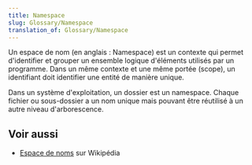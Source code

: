 ```yaml
---
title: Namespace
slug: Glossary/Namespace
translation_of: Glossary/Namespace
---
```


Un espace de nom (en anglais : Namespace) est un contexte qui permet d'identifier et grouper un ensemble logique d'éléments utilisés par un programme. Dans un même contexte et une même portée (scope), un identifiant doit identifier une entité de manière unique.

Dans un système d'exploitation, un dossier est un namespace. Chaque fichier ou sous-dossier a un nom unique mais pouvant être réutilisé à un autre niveau d'arborescence.

## Voir aussi

- [Espace de noms](https://fr.wikipedia.org/wiki/Espace_de_noms) sur Wikipédia

